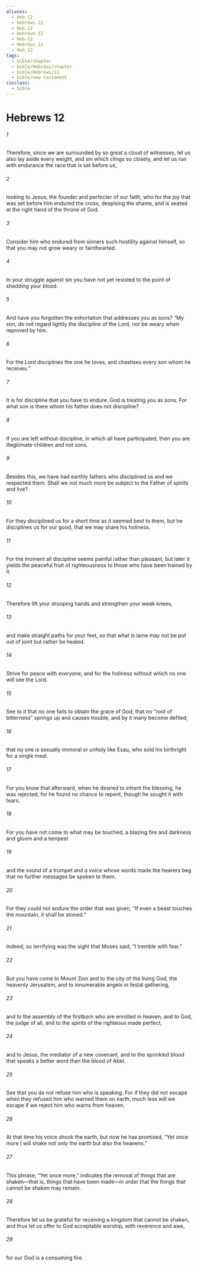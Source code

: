 ```yaml
---
aliases:
  - Heb 12
  - Hebrews.12
  - Heb.12
  - Hebrews-12
  - Heb-12
  - Hebrews_12
  - Heb_12
tags:
  - bible/chapter
  - bible/Hebrews/chapter
  - bible/Hebrews/12
  - bible/new testament
cssclass:
  - bible
---
```


# Hebrews 12

###### 1
Therefore, since we are surrounded by so great a cloud of witnesses, let us also lay aside every weight, and sin which clings so closely, and let us run with endurance the race that is set before us,
###### 2
looking to Jesus, the founder and perfecter of our faith, who for the joy that was set before him endured the cross, despising the shame, and is seated at the right hand of the throne of God.
###### 3
Consider him who endured from sinners such hostility against himself, so that you may not grow weary or fainthearted.
###### 4
In your struggle against sin you have not yet resisted to the point of shedding your blood.
###### 5
And have you forgotten the exhortation that addresses you as sons?   “My son, do not regard lightly the discipline of the Lord, nor be weary when reproved by him.
###### 6
For the Lord disciplines the one he loves, and chastises every son whom he receives.”
###### 7
It is for discipline that you have to endure. God is treating you as sons. For what son is there whom his father does not discipline?
###### 8
If you are left without discipline, in which all have participated, then you are illegitimate children and not sons.
###### 9
Besides this, we have had earthly fathers who disciplined us and we respected them. Shall we not much more be subject to the Father of spirits and live?
###### 10
For they disciplined us for a short time as it seemed best to them, but he disciplines us for our good, that we may share his holiness.
###### 11
For the moment all discipline seems painful rather than pleasant, but later it yields the peaceful fruit of righteousness to those who have been trained by it.
###### 12
Therefore lift your drooping hands and strengthen your weak knees,
###### 13
and make straight paths for your feet, so that what is lame may not be put out of joint but rather be healed.
###### 14
Strive for peace with everyone, and for the holiness without which no one will see the Lord.
###### 15
See to it that no one fails to obtain the grace of God; that no “root of bitterness” springs up and causes trouble, and by it many become defiled;
###### 16
that no one is sexually immoral or unholy like Esau, who sold his birthright for a single meal.
###### 17
For you know that afterward, when he desired to inherit the blessing, he was rejected, for he found no chance to repent, though he sought it with tears.
###### 18
For you have not come to what may be touched, a blazing fire and darkness and gloom and a tempest
###### 19
and the sound of a trumpet and a voice whose words made the hearers beg that no further messages be spoken to them.
###### 20
For they could not endure the order that was given, “If even a beast touches the mountain, it shall be stoned.”
###### 21
Indeed, so terrifying was the sight that Moses said, “I tremble with fear.”
###### 22
But you have come to Mount Zion and to the city of the living God, the heavenly Jerusalem, and to innumerable angels in festal gathering,
###### 23
and to the assembly of the firstborn who are enrolled in heaven, and to God, the judge of all, and to the spirits of the righteous made perfect,
###### 24
and to Jesus, the mediator of a new covenant, and to the sprinkled blood that speaks a better word than the blood of Abel.
###### 25
See that you do not refuse him who is speaking. For if they did not escape when they refused him who warned them on earth, much less will we escape if we reject him who warns from heaven.
###### 26
At that time his voice shook the earth, but now he has promised, “Yet once more I will shake not only the earth but also the heavens.”
###### 27
This phrase, “Yet once more,” indicates the removal of things that are shaken—that is, things that have been made—in order that the things that cannot be shaken may remain.
###### 28
Therefore let us be grateful for receiving a kingdom that cannot be shaken, and thus let us offer to God acceptable worship, with reverence and awe,
###### 29
for our God is a consuming fire.


